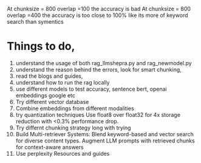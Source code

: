 At chunksize = 800 overlap =100 the accuracy is bad
At chunksize = 800 overlap =400 the accuracy is too close to 100% like its more of keyword search than symentics



# Things to do, 
1. understand the usage of both rag_llmshepra.py and rag_newmodel.py
2. understand the reason behind the errors, look for smart chunking, 
3. read the blogs and guides,
4. understand how to run the rag locally 
5. use different models to test accuracy, sentence bert, openai embeddings google etc
6. Try different vector database 
7. Combine embeddings   from different modalities 
8. try quantization techniques Use float8 over float32 for 4x storage reduction with <0.3% performance drop.
9. Try differnt chunking strategy long with trying 
10. Build Multi-retriever Systems: Blend keyword-based and vector search for diverse content types. Augment LLM prompts with retrieved chunks for context-aware answers
11. Use perplexity Resources and guides